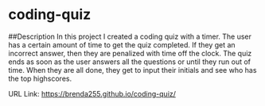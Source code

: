 # coding-quiz
##Description
In this project I created a coding quiz with a timer. The user has a certain amount of time to get the quiz completed. If they get an incorrect answer, then they are penalized with time off the clock. The quiz ends as soon as the user answers all the questions or until they run out of time. When they are all done, they get to input their initials and see who has the top highscores. 

URL Link: https://brenda255.github.io/coding-quiz/ 